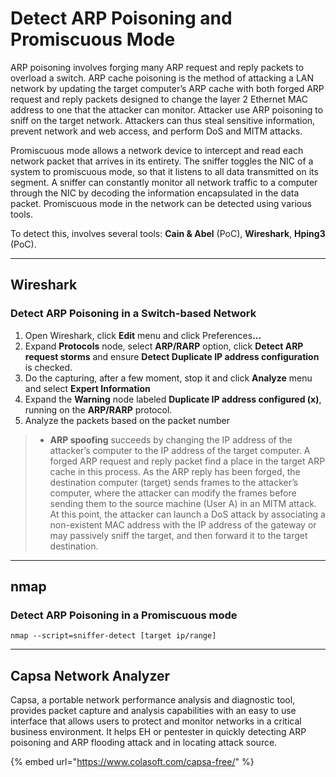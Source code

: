 # Detect ARP Poisoning and Promiscuous Mode

ARP poisoning involves forging many ARP request and reply packets to overload a switch. ARP cache poisoning is the method of attacking a LAN network by updating the target computer’s ARP cache with both forged ARP request and reply packets designed to change the layer 2 Ethernet MAC address to one that the attacker can monitor. Attacker use ARP poisoning to sniff on the target network. Attackers can thus steal sensitive information, prevent network and web access, and perform DoS and MITM attacks.

Promiscuous mode allows a network device to intercept and read each network packet that arrives in its entirety. The sniffer toggles the NIC of a system to promiscuous mode, so that it listens to all data transmitted on its segment. A sniffer can constantly monitor all network traffic to a computer through the NIC by decoding the information encapsulated in the data packet. Promiscuous mode in the network can be detected using various tools.

To detect this, involves several tools: **Cain & Abel** (PoC), **Wireshark**, **Hping3** (PoC).

***

## Wireshark

### Detect ARP Poisoning in a Switch-based Network

1. Open Wireshark, click **Edit** menu and click Preference&#x73;**...**
2. Expand **Protocols** node, select **ARP/RARP** option, click **Detect ARP request storms** and ensure **Detect Duplicate IP address configuration** is checked.
3. Do the capturing, after a few moment, stop it and click **Analyze** menu and select **Expert Information**
4. Expand the **Warning** node labeled **Duplicate IP address configured (x)**, running on the **ARP/RARP** protocol.
5. Analyze the packets based on the packet number

> * **ARP spoofing** succeeds by changing the IP address of the attacker’s computer to the IP address of the target computer. A forged ARP request and reply packet find a place in the target ARP cache in this process. As the ARP reply has been forged, the destination computer (target) sends frames to the attacker’s computer, where the attacker can modify the frames before sending them to the source machine (User A) in an MITM attack. At this point, the attacker can launch a DoS attack by associating a non-existent MAC address with the IP address of the gateway or may passively sniff the target, and then forward it to the target destination.

***

## nmap

### Detect ARP Poisoning in a Promiscuous mode

```
nmap --script=sniffer-detect [target ip/range]
```

***

## Capsa Network Analyzer

Capsa, a portable network performance analysis and diagnostic tool, provides packet capture and analysis capabilities with an easy to use interface that allows users to protect and monitor networks in a critical business environment. It helps EH or pentester in quickly detecting ARP poisoning and ARP flooding attack and in locating attack source.

{% embed url="https://www.colasoft.com/capsa-free/" %}

